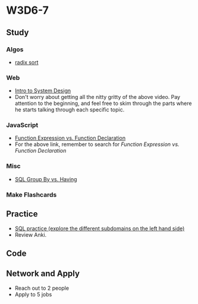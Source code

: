 # W3D6-7

## Study

### Algos 
- [radix sort](https://www.geeksforgeeks.org/radix-sort/)

### Web
- [Intro to System Design](https://www.youtube.com/watch?v=UzLMhqg3_Wc)
- Don't worry about getting all the nitty gritty of the above video. Pay attention to the beginning, and feel free to skim through the parts where he starts talking through each specific topic.

### JavaScript
- [Function Expression vs. Function Declaration](https://medium.freecodecamp.org/the-definitive-javascript-handbook-for-a-developer-interview-44ffc6aeb54e)
- For the above link, remember to search for *Function Expression vs. Function Declaration*

### Misc
- [SQL Group By vs. Having](https://stackoverflow.com/questions/16327954/using-group-by-and-having-clause#answer-16330897)

### Make Flashcards

## Practice
- [SQL practice (explore the different subdomains on the left hand side)](https://www.hackerrank.com/domains/sql/select)
- Review Anki. 

## Code 

## Network and Apply 

- Reach out to 2 people
- Apply to 5 jobs 
